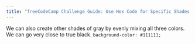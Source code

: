 ```yaml
---
title: "freeCodeCamp Challenge Guide: Use Hex Code for Specific Shades of Gray"
---
```


We can also create other shades of gray by evenly mixing all three colors. We can go very close to true black. `background-color: #111111;`
